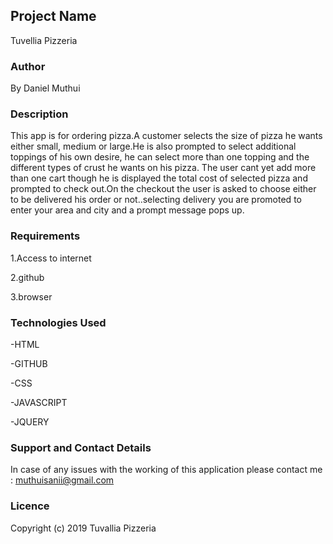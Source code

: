 ## Project Name

Tuvellia Pizzeria

### Author

By Daniel Muthui

### Description

This app is for ordering pizza.A customer selects the size of pizza he wants either small, medium or large.He is also prompted to select
additional toppings of his own desire, he can select more than one topping and the different types of crust he wants on his pizza. The user cant yet add more than one cart though he is displayed the total cost of selected pizza and prompted to check out.On the checkout the user is asked to choose either to be delivered his order or not..selecting delivery you are promoted to enter your area and city and a prompt message pops up.

### Requirements

1.Access to internet

2.github

3.browser

### Technologies Used


-HTML

-GITHUB

-CSS

-JAVASCRIPT

-JQUERY

### Support and Contact Details

In case of any issues with the working of this application please contact me : muthuisanii@gmail.com

### Licence

Copyright (c) 2019 Tuvallia Pizzeria